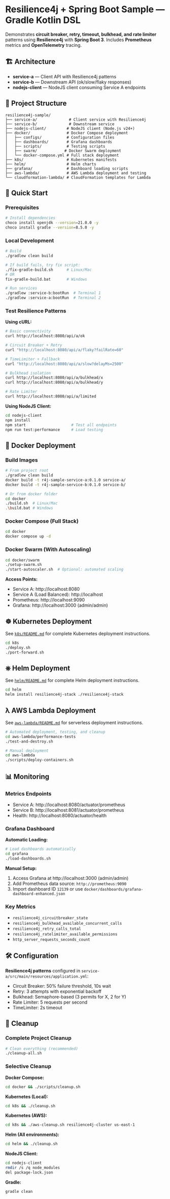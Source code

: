 # Resilience4j + Spring Boot Sample — Gradle Kotlin DSL

Demonstrates **circuit breaker, retry, timeout, bulkhead, and rate limiter** patterns using **Resilience4j** with **Spring Boot 3**. Includes **Prometheus** metrics and **OpenTelemetry** tracing.

## 🏗️ Architecture

- **service-a** — Client API with Resilience4j patterns
- **service-b** — Downstream API (ok/slow/flaky responses)
- **nodejs-client** — NodeJS client consuming Service A endpoints

## 📁 Project Structure

```
resilience4j-sample/
├── service-a/              # Client service with Resilience4j
├── service-b/              # Downstream service
├── nodejs-client/         # NodeJS client (Node.js v24+)
├── docker/                # Docker Compose deployment
│   ├── configs/           # Configuration files
│   ├── dashboards/        # Grafana dashboards
│   ├── scripts/           # Testing scripts
│   ├── swarm/            # Docker Swarm deployment
│   └── docker-compose.yml # Full stack deployment
├── k8s/                   # Kubernetes manifests
├── helm/                  # Helm charts
├── grafana/               # Dashboard loading scripts
├── aws-lambda/            # AWS Lambda deployment and testing
└── cloudformation-lambda/ # CloudFormation templates for Lambda
```

## 🚀 Quick Start

### Prerequisites
```bash
# Install dependencies
choco install openjdk --version=21.0.0 -y
choco install gradle --version=8.5.0 -y
```

### Local Development
```bash
# Build
./gradlew clean build

# If build fails, try fix script:
./fix-gradle-build.sh      # Linux/Mac
# OR
fix-gradle-build.bat       # Windows

# Run services
./gradlew :service-b:bootRun  # Terminal 1
./gradlew :service-a:bootRun  # Terminal 2
```

### Test Resilience Patterns

**Using cURL:**
```bash
# Basic connectivity
curl http://localhost:8080/api/a/ok

# Circuit Breaker + Retry
curl "http://localhost:8080/api/a/flaky?failRate=60"

# TimeLimiter + Fallback
curl "http://localhost:8080/api/a/slow?delayMs=2500"

# Bulkhead isolation
curl http://localhost:8080/api/a/bulkhead/x
curl http://localhost:8080/api/a/bulkhead/y

# Rate Limiter
curl http://localhost:8080/api/a/limited
```

**Using NodeJS Client:**
```bash
cd nodejs-client
npm install
npm start                    # Test all endpoints
npm run test:performance     # Load testing
```

## 🐳 Docker Deployment

### Build Images
```bash
# From project root
./gradlew clean build
docker build -t r4j-sample-service-a:0.1.0 service-a/
docker build -t r4j-sample-service-b:0.1.0 service-b/

# Or from docker folder
cd docker
./build.sh  # Linux/Mac
.\build.bat # Windows
```

### Docker Compose (Full Stack)
```bash
cd docker
docker compose up -d
```

### Docker Swarm (With Autoscaling)
```bash
cd docker/swarm
./setup-swarm.sh
./start-autoscaler.sh  # Optional: automated scaling
```

**Access Points:**
- Service A: http://localhost:8080
- Service A (Load Balanced): http://localhost
- Prometheus: http://localhost:9090
- Grafana: http://localhost:3000 (admin/admin)

## ☸️ Kubernetes Deployment

See [`k8s/README.md`](k8s/README.md) for complete Kubernetes deployment instructions.

```bash
cd k8s
./deploy.sh
./port-forward.sh
```

## ⎈ Helm Deployment

See [`helm/README.md`](helm/README.md) for complete Helm deployment instructions.

```bash
cd helm
helm install resilience4j-stack ./resilience4j-stack
```

## λ AWS Lambda Deployment

See [`aws-lambda/README.md`](aws-lambda/README.md) for serverless deployment instructions.

```bash
# Automated deployment, testing, and cleanup
cd aws-lambda/performance-tests
./test-and-destroy.sh

# Manual deployment
cd aws-lambda
./scripts/deploy-containers.sh
```

## 📊 Monitoring

### Metrics Endpoints
- Service A: http://localhost:8080/actuator/prometheus
- Service B: http://localhost:8081/actuator/prometheus
- Health: http://localhost:8080/actuator/health

### Grafana Dashboard

**Automatic Loading:**
```bash
# Load dashboards automatically
cd grafana
./load-dashboards.sh
```

**Manual Setup:**
1. Access Grafana at http://localhost:3000 (admin/admin)
2. Add Prometheus data source: `http://prometheus:9090`
3. Import dashboard ID `12139` or use `docker/dashboards/grafana-dashboard-enhanced.json`

### Key Metrics
- `resilience4j_circuitbreaker_state`
- `resilience4j_bulkhead_available_concurrent_calls`
- `resilience4j_retry_calls_total`
- `resilience4j_ratelimiter_available_permissions`
- `http_server_requests_seconds_count`

## 🛠️ Configuration

**Resilience4j patterns** configured in `service-a/src/main/resources/application.yml`:
- Circuit Breaker: 50% failure threshold, 10s wait
- Retry: 3 attempts with exponential backoff
- Bulkhead: Semaphore-based (3 permits for X, 2 for Y)
- Rate Limiter: 5 requests per second
- TimeLimiter: 2s timeout

## 🧹 Cleanup

### Complete Project Cleanup
```bash
# Clean everything (recommended)
./cleanup-all.sh
```

### Selective Cleanup

**Docker Compose:**
```bash
cd docker && ./scripts/cleanup.sh
```

**Kubernetes (Local):**
```bash
cd k8s && ./cleanup.sh
```

**Kubernetes (AWS):**
```bash
cd k8s && ./aws-cleanup.sh resilience4j-cluster us-east-1
```

**Helm (All environments):**
```bash
cd helm && ./cleanup.sh
```

**NodeJS Client:**
```bash
cd nodejs-client
rmdir /s /q node_modules
del package-lock.json
```

**Gradle:**
```bash
gradle clean
```